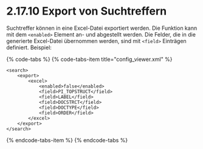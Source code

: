 # 2.17.10 Export von Suchtreffern

Suchtreffer können in eine Excel-Datei exportiert werden. Die Funktion kann mit dem `<enabled>` Element an- und abgestellt werden. Die Felder, die in die generierte Excel-Datei übernommen werden, sind mit `<field>` Einträgen definiert. Beispiel:

{% code-tabs %}
{% code-tabs-item title="config\_viewer.xml" %}
```markup
<search>
    <export>
        <excel>
            <enabled>false</enabled>
            <field>PI_TOPSTRUCT</field>
            <field>LABEL</field>
            <field>DOCSTRCT</field>
            <field>DOCTYPE</field>
            <field>ORDER</field>
        </excel>
    </export>
</search>
```
{% endcode-tabs-item %}
{% endcode-tabs %}

